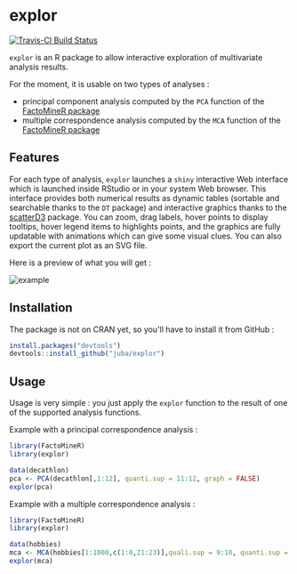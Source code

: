 # explor

[![Travis-CI Build Status](https://travis-ci.org/juba/explor.svg?branch=master)](https://travis-ci.org/juba/explor)

`explor` is an R package to allow interactive exploration of multivariate analysis results.

For the moment, it is usable on two types of analyses :

- principal component analysis computed by the `PCA` function of the [FactoMineR package](http://factominer.free.fr/)
- multiple correspondence analysis computed by the `MCA` function of the [FactoMineR package](http://factominer.free.fr/)


## Features

For each type of analysis, `explor` launches a `shiny` interactive Web interface which is launched inside RStudio or in your system Web browser. This interface provides both numerical results as dynamic tables (sortable and searchable thanks to the `DT` package) and interactive graphics thanks to the [scatterD3](https://github.com/juba/scatterD3) package. You can zoom, drag labels, hover points to display tooltips, hover legend items to highlights points, and the graphics are fully updatable with animations which can give some visual clues. You can also export the current plot as an SVG file.

Here is a preview of what you will get :

![example](https://raw.github.com/juba/explor/master/resources/screencast_0.1.gif) 


## Installation

The package is not on CRAN yet, so you'll have to install it from GitHub :

```r
install.packages("devtools")
devtools::install_github("juba/explor")
```
    
## Usage

Usage is very simple : you just apply the `explor` function to the result of one of the supported analysis functions.

Example with a principal correspondence analysis :

```r
library(FactoMineR)
library(explor)

data(decathlon)
pca <- PCA(decathlon[,1:12], quanti.sup = 11:12, graph = FALSE)
explor(pca)
```

Example with a multiple correspondence analysis :

```r
library(FactoMineR)
library(explor)

data(hobbies)
mca <- MCA(hobbies[1:1000,c(1:8,21:23)],quali.sup = 9:10, quanti.sup = 11, ind.sup = 1:100)
explor(mca)
```
